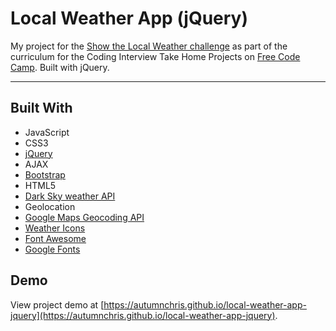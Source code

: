 # Local Weather App (jQuery)

My project for the [Show the Local Weather challenge](https://learn.freecodecamp.org/coding-interview-prep/take-home-projects/show-the-local-weather) as part of the curriculum for the Coding Interview Take Home Projects on [Free Code Camp](https://www.freecodecamp.org). Built with jQuery.

---

## Built With
* JavaScript
* CSS3
* [jQuery](https://jquery.com)
* AJAX
* [Bootstrap](https://getbootstrap.com)
* HTML5
* [Dark Sky weather API](https://darksky.net/dev)
* Geolocation
* [Google Maps Geocoding API](https://developers.google.com/maps/documentation/geocoding/start)
* [Weather Icons](https://erikflowers.github.io/weather-icons)
* [Font Awesome](https://fontawesome.com)
* [Google Fonts](https://fonts.google.com)

## Demo

View project demo at [https://autumnchris.github.io/local-weather-app-jquery](https://autumnchris.github.io/local-weather-app-jquery).
